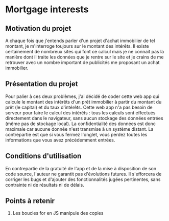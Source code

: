 # Mortgage interests

## Motivation du projet

A chaque fois que j'entends parler d'un projet d'achat immobilier de tel montant, je m'interroge toujours sur le montant des intérêts. Il existe certainement de nombreux sites qui font ce calcul mais je ne connait pas la manière dont il traite les données que je rentre sur le site et je crains de me retrouver avec un nombre important de publicités me proposant un achat immobilier.

## Présentation du projet

Pour palier à ces deux problèmes, j'ai décidé de coder cette web app qui calcule le montant des intérêts d'un prêt immobilier à partir du montant du prêt (le capital) et du taux d'intérêts. Cette web app n'a pas besoin de serveur pour faire le calcul des intérêts : tous les calculs sont effectués directement dans le navigateur, sans aucun stockage des données entrées (même pas de stockage local). La confidentialité des données est donc maximale car aucune donnée n'est transmise à un système distant. La contrepartie est que si vous fermez l'onglet, vous perdez toutes les informations que vous avez précédemment entrées.

## Conditions d'utilisation

En contrepartie de la gratuité de l'app et de la mise à disposition de son code source, l'auteur ne garantit pas d'évolutions futures. Il s'efforcera de corriger les bugs et d'ajouter des fonctionnalités jugées pertinentes, sans contrainte ni de résultats ni de délais.

## Points à retenir

<ol>
    <li>Les boucles for en JS manipule des copies</li>
</ol>
